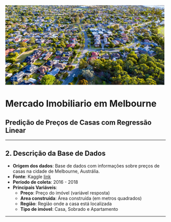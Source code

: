
<img src="Imagens2/logo.png" alt="Tabelas" width="500" height="250"/>

# **Mercado Imobiliario em Melbourne**

## **Predição de Preços de Casas com Regressão Linear**
________________________________________________________________________________________________________________________________________________________________________________

## **2. Descrição da Base de Dados**

*   **Origem dos dados**: Base de dados com informações sobre preços de casas na cidade de Melbourne, Austrália.
*   **Fonte**: Kaggle  [link](https://www.kaggle.com/datasets/anthonypino/melbourne-housing-market)
*   **Período de coleta**: 2016 - 2018
*   **Principais Variáveis**:
    * **Preço**: Preço do imóvel (variável resposta)
    * **Area construída**: Área construída (em metros quadrados)
    * **Região**: Região onde a casa está localizada
    * **Tipo de imóvel**: Casa, Sobrado e Apartamento
________________________________________________________________________________________________________________________________________________________________________________



